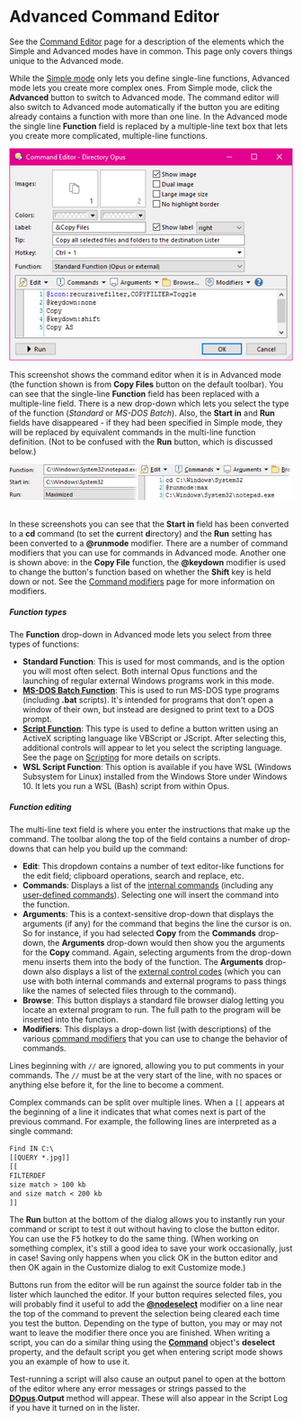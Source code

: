 # Advanced Command Editor

See the [Command Editor]() page for a description of the elements which the Simple and Advanced modes have in common. This page only covers things unique to the Advanced mode.

While the [Simple mode](simple_command_editor.md) only lets you define single-line functions, Advanced mode lets you create more complex ones. From Simple mode, click the **Advanced** button to switch to Advanced mode. The command editor will also switch to Advanced mode automatically if the button you are editing already contains a function with more than one line. In the Advanced mode the single line **Function** field is replaced by a multiple-line text box that lets you create more complicated, multiple-line functions.

![](/Manual/images/media/command_editor_advanced.png)

This screenshot shows the command editor when it is in Advanced mode (the function shown is from **Copy Files** button on the default toolbar). You can see that the single-line **Function** field has been replaced with a multiple-line field. There is a new drop-down which lets you select the type of the function (*Standard* or *MS-DOS Batch*). Also, the **Start in** and **Run** fields have disappeared - if they had been specified in Simple mode, they will be replaced by equivalent commands in the multi-line function definition. (Not to be confused with the **Run** button, which is discussed below.)

![](/Manual/images/media/start_in_x_run_0.png) 

In these screenshots you can see that the **Start in** field has been converted to a **cd** command (to set the **c**urrent **d**irectory) and the **Run** setting has been converted to a **@runmode** modifier. There are a number of command modifiers that you can use for commands in Advanced mode. Another one is shown above: in the **Copy File** function, the **@keydown** modifier is used to change the button's function based on whether the **Shift** key is held down or not. See the [Command modifiers](../command_modifiers.md) page for more information on modifiers.

##### Function types

The **Function** drop-down in Advanced mode lets you select from three types of functions:

- **Standard Function**: This is used for most commands, and is the option you will most often select. Both internal Opus functions and the launching of regular external Windows programs work in this mode.
- **[MS-DOS Batch Function](../ms-dos_batch_commands.md)**: This is used to run MS-DOS type programs (including **.bat** scripts). It's intended for programs that don't open a window of their own, but instead are designed to print text to a DOS prompt.
- **[Script Function](/Manual/scripting/script_functions.md)**: This type is used to define a button written using an ActiveX scripting language like VBScript or JScript. After selecting this, additional controls will appear to let you select the scripting language. See the page on [Scripting](/Manual/scripting/RAEDME.md) for more details on scripts.
- **WSL Script Function**: This option is available if you have WSL (Windows Subsystem for Linux) installed from the Windows Store under Windows 10. It lets you run a WSL (Bash) script from within Opus.

##### Function editing

The multi-line text field is where you enter the instructions that make up the command. The toolbar along the top of the field contains a number of drop-downs that can help you build up the command:

- **Edit**: This dropdown contains a number of text editor-like functions for the edit field; clipboard operations, search and replace, etc.
- **Commands**: Displays a list of the [internal commands](/Manual/reference/command_reference/internal_commands/RAEDME.md) (including any [user-defined commands](/Manual/customize/creating_your_own_buttons/user-defined_commands.md)). Selecting one will insert the command into the function.
- **Arguments**: This is a context-sensitive drop-down that displays the arguments (if any) for the command that begins the line the cursor is on. So for instance, if you had selected **Copy** from the **Commands** drop-down, the **Arguments** drop-down would then show you the arguments for the **Copy** command. Again, selecting arguments from the drop-down menu inserts them into the body of the function. The **Arguments** drop-down also displays a list of the [external control codes](/Manual/reference/command_reference/external_control_codes/RAEDME.md) (which you can use with both internal commands and external programs to pass things like the names of selected files through to the command).
- **Browse**: This button displays a standard file browser dialog letting you locate an external program to run. The full path to the program will be inserted into the function.
- **Modifiers**: This displays a drop-down list (with descriptions) of the various [command modifiers](../command_modifiers.md) that you can use to change the behavior of commands.

Lines beginning with `//` are ignored, allowing you to put comments in your commands. The `//` must be at the very start of the line, with no spaces or anything else before it, for the line to become a comment.

Complex commands can be split over multiple lines. When a `[[` appears at the beginning of a line it indicates that what comes next is part of the previous command. For example, the following lines are interpreted as a single command:

    Find IN C:\
    [[QUERY *.jpg]]
    [[
    FILTERDEF
    size match > 100 kb
    and size match < 200 kb
    ]]

The **Run** button at the bottom of the dialog allows you to instantly run your command or script to test it out without having to close the button editor. You can use the <kbd>F5</kbd> hotkey to do the same thing. (When working on something complex, it's still a good idea to save your work occasionally, just in case! Saving only happens when you click OK in the button editor and then OK again in the Customize dialog to exit Customize mode.)

Buttons run from the editor will be run against the source folder tab in the lister which launched the editor. If your button requires selected files, you will probably find it useful to add the **[@nodeselect](/Manual/reference/command_reference/command_modifier_reference.md)** modifier on a line near the top of the command to prevent the selection being cleared each time you test the button. Depending on the type of button, you may or may not want to leave the modifier there once you are finished. When writing a script, you can do a similar thing using the **[Command](/Manual/reference/scripting_reference/scripting_objects/command.md)** object's **deselect** property, and the default script you get when entering script mode shows you an example of how to use it.

Test-running a script will also cause an output panel to open at the bottom of the editor where any error messages or strings passed to the **[DOpus](/Manual/reference/scripting_reference/scripting_objects/dopus.md).Output** method will appear. These will also appear in the Script Log if you have it turned on in the lister.
